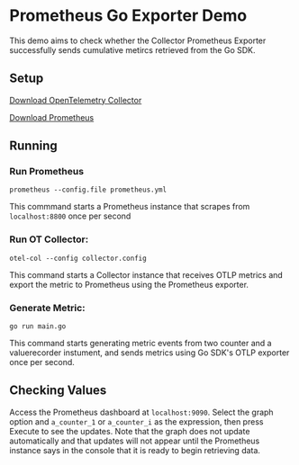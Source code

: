 # Prometheus Go Exporter Demo

This demo aims to check whether the Collector Prometheus Exporter successfully sends cumulative metircs retrieved from the Go SDK.

## Setup
[Download OpenTelemetry Collector](https://github.com/open-telemetry/opentelemetry-collector/releases)

[Download Prometheus](https://prometheus.io/download/)

## Running
### Run Prometheus
    prometheus --config.file prometheus.yml

This commmand starts a Prometheus instance that scrapes from `localhost:8800` once per second

### Run OT Collector:

    otel-col --config collector.config

This command starts a Collector instance that receives OTLP metrics and export the metric to Prometheus using the Prometheus exporter.

### Generate Metric:

    go run main.go

This command starts generating metric events from two counter and a valuerecorder instument, and sends metrics using Go SDK's OTLP exporter once per second. 

## Checking Values
Access the Prometheus dashboard at `localhost:9090`. Select the graph option and `a_counter_1` or `a_counter_i` as the expression, then press Execute to see the updates. Note that the graph does not update automatically and that updates will not appear until the Prometheus instance says in the console that it is ready to begin retrieving data.
